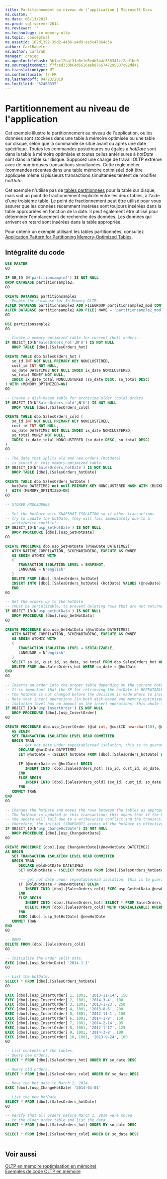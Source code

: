 ```yaml
---
title: Partitionnement au niveau de l’application | Microsoft Docs
ms.custom: ''
ms.date: 06/13/2017
ms.prod: sql-server-2014
ms.reviewer: ''
ms.technology: in-memory-oltp
ms.topic: conceptual
ms.assetid: 162d1392-39d2-4436-a4d9-ee5c47864c5a
author: CarlRabeler
ms.author: carlrab
manager: craigg
ms.openlocfilehash: 3b1bc12baf31a0e1d5edb344c538341cf2ad1be0
ms.sourcegitcommit: f7fced330b64d6616aeb8766747295807c92dd41
ms.translationtype: MT
ms.contentlocale: fr-FR
ms.lasthandoff: 04/23/2019
ms.locfileid: "62468335"
---
```

# <a name="application-level-partitioning"></a>Partitionnement au niveau de l'application
  Cet exemple illustre le partitionnement au niveau de l'application, où les données sont stockées dans une table à mémoire optimisée ou une table sur disque, selon que la commande se situe avant ou après une date spécifique. Toutes les commandes postérieures ou égales à *hotDate* sont dans la table à mémoire optimisée et toutes celles antérieures à *hotDate* sont dans la table sur disque. Supposez une charge de travail OLTP extrême avec de nombreuses transactions simultanées. Cette règle métier (commandes récentes dans une table mémoire optimisée) doit être appliquée même si plusieurs transactions simultanées tentent de modifier *hotDate*.  
  
 Cet exemple n'utilise pas de [tables partitionnées](../partitions/partitioned-tables-and-indexes.md) pour la table sur disque, mais suit un point de fractionnement explicite entre les deux tables, à l'aide d'une troisième table. Le point de fractionnement peut être utilisé pour vous assurer que les données récemment insérées sont toujours insérées dans la table appropriées en fonction de la date. Il peut également être utilisé pour déterminer l'emplacement de recherche des données. Les données qui arrivent en retard sont insérées dans la table appropriée.  
  
 Pour obtenir un exemple utilisant les tables partitionnées, consultez [Application Pattern for Partitioning Memory-Optimized Tables](memory-optimized-tables.md).  
  
## <a name="code-listing"></a>Intégralité du code  
  
```sql  
USE MASTER  
GO  
  
IF DB_ID (N'partitionsample2') IS NOT NULL  
DROP DATABASE partitionsample2;  
GO  
  
CREATE DATABASE partitionsample2  
-- Enable the database for In-Memory OLTP.  
ALTER DATABASE partitionsample2 ADD FILEGROUP partitionsample2_mod CONTAINS MEMORY_OPTIMIZED_DATA  
ALTER DATABASE partitionsample2 ADD FILE( NAME = 'partitionsample2_mod' , FILENAME = 'c:\data\partitionsample2_mod') TO FILEGROUP partitionsample2_mod;  
GO  
  
USE partitionsample2  
GO  
  
-- Create a memory-optimized table for current (hot) orders.  
IF OBJECT_ID(N'SalesOrders_hot',N'U') IS NOT NULL  
   DROP TABLE [dbo].[SalesOrders_hot]  
  
CREATE TABLE dbo.SalesOrders_hot (  
   so_id INT NOT NULL PRIMARY KEY NONCLUSTERED,  
   cust_id INT NOT NULL,  
   so_date DATETIME2 NOT NULL INDEX ix_date NONCLUSTERED,  
   so_total MONEY NOT NULL,  
   INDEX ix_date_total NONCLUSTERED (so_date DESC, so_total DESC)  
) WITH (MEMORY_OPTIMIZED=ON)  
GO  
  
-- Create a disk-based table for archiving older (cold) orders.  
IF OBJECT_ID(N'SalesOrders_cold',N'U') IS NOT NULL  
   DROP TABLE [dbo].[SalesOrders_cold]  
  
CREATE TABLE dbo.SalesOrders_cold (  
   so_id INT NOT NULL PRIMARY KEY NONCLUSTERED,  
   cust_id INT NOT NULL,  
   so_date DATETIME2 NOT NULL INDEX ix_date NONCLUSTERED,  
   so_total MONEY NOT NULL,  
   INDEX ix_date_total NONCLUSTERED (so_date DESC, so_total DESC)  
)   
GO  
  
-- The date that splits old and new orders (hotDate)  
-- is stored in this memory-optimized table.  
IF OBJECT_ID(N'SalesOrders_hotDate') IS NOT NULL  
   DROP TABLE [dbo].[SalesOrders_hotDate]  
  
CREATE TABLE dbo.SalesOrders_hotDate (  
   hotDate DATETIME2 not null PRIMARY KEY NONCLUSTERED HASH WITH (BUCKET_COUNT = 1)  
)  WITH (MEMORY_OPTIMIZED=ON)  
GO  
  
-- STORED PROCEDURES  
  
-- Set the hotDate with SNAPSHOT ISOLATION so if other transactions  
-- try to update the hotDate, they will fail immediately due to a  
-- write/write conflict.  
IF OBJECT_ID(N'usp_SetHotDate') IS NOT NULL  
   DROP PROCEDURE [dbo].[usp_SetHotDate]  
GO  
  
CREATE PROCEDURE dbo.usp_SetHotDate (@newDate DATETIME2)  
   WITH NATIVE_COMPILATION, SCHEMABINDING, EXECUTE AS OWNER  
   AS BEGIN ATOMIC WITH  
   (  
      TRANSACTION ISOLATION LEVEL = SNAPSHOT,  
      LANGUAGE = N'english'  
   )  
   DELETE FROM [dbo].[SalesOrders_hotDate]  
   INSERT INTO [dbo].[SalesOrders_hotDate] (hotDate) VALUES (@newDate)  
   END  
GO  
  
-- Get the orders up to the hotDate  
-- (Must be serializable, to prevent deleting rows that are not returned.)  
IF OBJECT_ID(N'usp_getHotData') IS NOT NULL  
   DROP PROCEDURE [dbo].[usp_GetHotData]  
GO  
  
CREATE PROCEDURE dbo.usp_GetHotData (@hotDate DATETIME2)  
   WITH NATIVE_COMPILATION, SCHEMABINDING, EXECUTE AS OWNER  
   AS BEGIN ATOMIC WITH  
   (  
      TRANSACTION ISOLATION LEVEL = SERIALIZABLE,  
      LANGUAGE = N'english'  
   )  
   SELECT so_id, cust_id, so_date, so_total FROM dbo.SalesOrders_hot WHERE so_date < @hotDate  
   DELETE FROM dbo.SalesOrders_hot WHERE so_date < @hotDate  
END  
GO  
  
-- Inserts an order into the proper table depending on the current hotDate.  
-- It is important that the SP for retrieving the hotDate is REPEATABLEREAD, in order to ensure that  
-- the hotDate is not changed before the decision is made where to insert the order.  
-- Note that insert operations [in both disk-based and memory-optimized tables] are always fully isolated, so the transaction  
-- isolation level has no impact on the insert operations; this whole transaction is effectively REPEATABLEREAD.  
IF OBJECT_ID(N'usp_InsertOrder') IS NOT NULL  
   DROP PROCEDURE [dbo].[usp_InsertOrder]  
GO  
  
CREATE PROCEDURE dbo.usp_InsertOrder (@id int, @custID nvarchar(10), @orderDate DATETIME2, @orderTotal MONEY)  
   AS BEGIN  
   SET TRANSACTION ISOLATION LEVEL READ COMMITTED  
   BEGIN TRAN  
      -- get hot date under repeatableread isolation; this is to guarantee it does not change before the insert is executed  
      DECLARE @hotDate DATETIME2  
      SET @hotDate = (SELECT hotDate FROM [dbo].[SalesOrders_hotDate] WITH (REPEATABLEREAD))  
  
      IF (@orderDate >= @hotDate) BEGIN  
         INSERT INTO [dbo].[SalesOrders_hot] (so_id, cust_id, so_date, so_total) VALUES (@id, @custID, @orderDate, @orderTotal)  
      END  
      ELSE BEGIN  
         INSERT INTO [dbo].[SalesOrders_cold] (so_id, cust_id, so_date, so_total) VALUES (@id, @custID, @orderDate, @orderTotal)  
      END  
   COMMIT TRAN  
END  
GO  
  
-- Changes the hotDate and moves the rows between the tables as appropriate.  
-- The hotDate is updated in this transaction; this means that if the hotDate is changed by another transaction  
-- the update will fail due to a write/write conflict and the transaction is rolled back  
-- therefore, the initial (SNAPSHOT) access of the hotDate is effectively REPEATABLEREAD.  
IF OBJECT_ID(N'usp_ChangeHotDate') IS NOT NULL  
   DROP PROCEDURE [dbo].[usp_ChangeHotDate]  
GO  
  
CREATE PROCEDURE [dbo].[usp_ChangeHotDate](@newHotDate DATETIME2)  
AS BEGIN  
   SET TRANSACTION ISOLATION LEVEL READ COMMITTED  
   BEGIN TRAN  
      DECLARE @oldHotDate DATETIME2  
      SET @oldHotDate = (SELECT hotDate FROM [dbo].[SalesOrders_hotDate] WITH (SNAPSHOT))  
  
       -- get hot date under repeatableread isolation; this is to guarantee it does not change before the insert is executed  
      IF (@oldHotDate < @newHotDate) BEGIN  
         INSERT INTO [dbo].[SalesOrders_cold] EXEC usp_GetHotData @newHotDate  
      END  
      ELSE BEGIN  
         INSERT INTO [dbo].[SalesOrders_hot] SELECT * FROM SalesOrders_cold WITH (SERIALIZABLE) WHERE so_date >= @newHotDate  
         DELETE FROM [dbo].[SalesOrders_cold] WITH (SERIALIZABLE) WHERE so_date >= @newHotDate  
      END  
      EXEC [dbo].[usp_SetHotDate] @newHotDate  
   COMMIT TRAN  
END  
GO  
  
-- DEMO  
DELETE FROM [dbo].[SalesOrders_cold]  
GO  
  
-- Initialize the order split date.  
EXEC [dbo].[usp_SetHotDate] '2014-1-1'   
GO  
  
-- List the hotDate.  
SELECT * FROM [dbo].[SalesOrders_hotDate]  
GO  
  
EXEC [dbo].[usp_InsertOrder] 1, 1001, '2013-11-14', 150  
EXEC [dbo].[usp_InsertOrder] 2, 1001, '2014-3-4', 100  
EXEC [dbo].[usp_InsertOrder] 3, 1001, '2013-1-23', 250  
EXEC [dbo].[usp_InsertOrder] 4, 1001, '2013-8-6', 200  
EXEC [dbo].[usp_InsertOrder] 5, 1001, '2012-11-1', 150  
EXEC [dbo].[usp_InsertOrder] 6, 1001, '2014-1-9', 150  
EXEC [dbo].[usp_InsertOrder] 7, 1001, '2014-2-14', 95  
EXEC [dbo].[usp_InsertOrder] 8, 1001, '2012-1-17', 125  
EXEC [dbo].[usp_InsertOrder] 9, 1001, '2014-3-8', 100  
EXEC [dbo].[usp_InsertOrder] 10, 1001, '2013-9-24', 100  
GO  
  
-- List contents of the tables.  
-- Query new orders.  
SELECT * FROM [dbo].[SalesOrders_hot] ORDER BY so_date DESC  
  
-- Query old orders.  
SELECT * FROM [dbo].[SalesOrders_cold] ORDER BY so_date DESC  
  
-- Move the hot date to March 1, 2014.   
EXEC [dbo].[usp_ChangeHotDate] '2014-03-01'  
  
-- List the new hotDate  
SELECT * FROM [dbo].[SalesOrders_hotDate]  
GO  
  
-- Verify that all orders before March 1, 2014 were moved  
-- to the older order table and list the data.  
SELECT * FROM [dbo].[SalesOrders_hot] ORDER BY so_date DESC  
  
SELECT * FROM [dbo].[SalesOrders_cold] ORDER BY so_date DESC  
  
```  
  
## <a name="see-also"></a>Voir aussi  
 [OLTP en mémoire &#40;optimisation en mémoire&#41;](in-memory-oltp-in-memory-optimization.md)   
 [Exemples de code OLTP en mémoire](in-memory-oltp-code-samples.md)  
  
  
